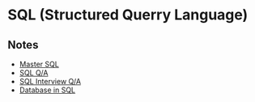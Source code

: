 # SQL (Structured Querry Language)

## Notes

- [Master SQL](https://github.com/fahadraisfahad/Notes/blob/main/Database/Master%20SQL%20in%2016%20Pages.pdf)
- [SQL Q/A](https://github.com/fahadraisfahad/Notes/blob/main/Database/Sql%20Questions%20and%20Answers.pdf)
- [SQL Interview Q/A](https://github.com/fahadraisfahad/Notes/blob/main/Database/SQL%20interview%20questions.pdf)
- [Database in SQL](https://github.com/fahadraisfahad/Notes/blob/main/Database/Database%20in%20SQL%F0%9F%92%A1.pdf)


